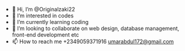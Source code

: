 - 👋 Hi, I’m @Originalzaki22
- 👀 I’m interested in codes
- 🌱 I’m currently learning coding 
- 💞️ I’m looking to collaborate on web design, database management, front-end development etc
- 📫 How to reach me +2349059371916 umarabdul172@gmail.com 

<!---
Originalzaki22/Originalzaki22 is a ✨ special ✨ repository because its `README.md` (this file) appears on your GitHub profile.
You can click the Preview link to take a look at your changes.
--->
